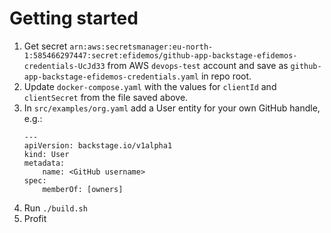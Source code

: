 # Getting started
1. Get secret `arn:aws:secretsmanager:eu-north-1:585466297447:secret:efidemos/github-app-backstage-efidemos-credentials-UcJd33` from AWS `devops-test` account and save as `github-app-backstage-efidemos-credentials.yaml` in repo root.
2. Update `docker-compose.yaml` with the values for `clientId` and `clientSecret` from the file saved above.
3. In `src/examples/org.yaml` add a User entity for your own GitHub handle, e.g.:
    ```
    ---
    apiVersion: backstage.io/v1alpha1
    kind: User
    metadata:
        name: <GitHub username>
    spec:
        memberOf: [owners]
    ```
4. Run `./build.sh`
5. Profit